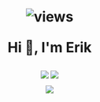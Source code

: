 <h1 align="center">
  
  ![views](https://komarev.com/ghpvc/?username=shootex)
  
  Hi 👋, I'm Erik
</h1>



<p align="center">
<picture>
<source
  srcset="https://skillicons.dev/icons?i=neovim%2Cnodejs%2Cvercel%2Cts%2Creact%2Cnextjs%2Ctailwind%2Cgraphql%2Cprisma%2Cmysql%2Cpostgresql%2Cflutter%2Cdart&theme=dark"
  media="(prefers-color-scheme: dark)"
/>
<source
  srcset="https://skillicons.dev/icons?i=neovim%2Cnodejs%2Cvercel%2Cts%2Creact%2Cnextjs%2Ctailwind%2Cgraphql%2Cprisma%2Cmysql%2Cpostgresql%2Cflutter%2Cdart&theme=light"
  media="(prefers-color-scheme: light), (prefers-color-scheme: no-preference)"
/>
<img align="center" src="https://skillicons.dev/icons?i=neovim%2Cnodejs%2Cvercel%2Cts%2Creact%2Cnextjs%2Ctailwind%2Cgraphql%2Cprisma%2Cmysql%2Cpostgresql%2Cflutter%2Cdart&theme=light" />
<picture>
<source
  srcset="https://github-readme-stats.vercel.app/api/top-langs/?username=shootex&theme=github_dark&layout=compact&hide=dart%2Ccss%2Cjavascript%2Ccmake%2Cc%2B%2B"
  media="(prefers-color-scheme: dark)"
/>
<source
  srcset="https://github-readme-stats.vercel.app/api/top-langs/?username=shootex&layout=compact&hide=dart%2Ccss%2Cjavascript%2Ccmake%2Cc%2B%2B"
  media="(prefers-color-scheme: light), (prefers-color-scheme: no-preference)"
/>
<img align="center" src="https://github-readme-stats.vercel.app//api/top-langs/?username=shootex&layout=compact&hide=dart%2Ccss%2Cjavascript%2Ccmake%2Cc%2B%2B" />
</picture>
</p>

<p align="center">
<picture>
<source
  srcset="https://github-readme-stats.vercel.app/api/pin/?username=shootex&repo=%2Edotfiles&theme=github_dark"
  media="(prefers-color-scheme: dark)"
/>
<source
  srcset="https://github-readme-stats.vercel.app/api/pin/?username=shootex&repo=%2Edotfiles"
  media="(prefers-color-scheme: light), (prefers-color-scheme: no-preference)"
/>
<img align="center" src="https://github-readme-stats.vercel.app/api/pin/?username=shootex&repo=%2Edotfiles" />
</picture>
</p>
